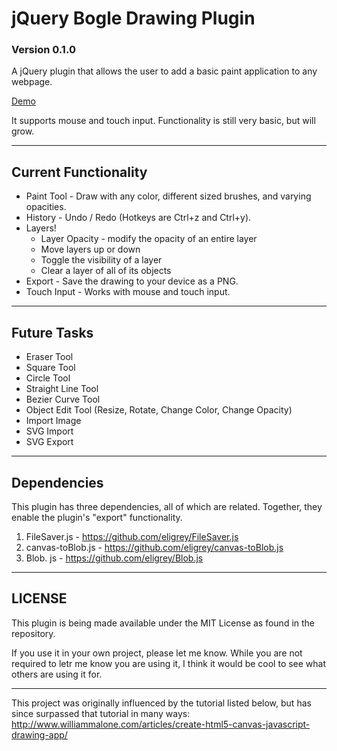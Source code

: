 # jQuery Bogle Drawing Plugin

### Version 0.1.0

A jQuery plugin that allows the user to add a basic paint application to any 
webpage. 

[Demo](http://drawing.jasonlbogle.com/)

It supports mouse and touch input. 
Functionality is still very basic, but will grow. 

---

## Current Functionality

* Paint Tool - Draw with any color, different sized brushes, and varying 
opacities. 
* History - Undo / Redo (Hotkeys are Ctrl+z and Ctrl+y).
* Layers!
  * Layer Opacity - modify the opacity of an entire layer
  * Move layers up or down
  * Toggle the visibility of a layer
  * Clear a layer of all of its objects
* Export - Save the drawing to your device as a PNG.
* Touch Input - Works with mouse and touch input.

---

## Future Tasks

* Eraser Tool
* Square Tool
* Circle Tool
* Straight Line Tool
* Bezier Curve Tool
* Object Edit Tool (Resize, Rotate, Change Color, Change Opacity)
* Import Image
* SVG Import
* SVG Export

---

## Dependencies

This plugin has three dependencies, all of which are related. Together, they 
enable the plugin's "export" functionality.

1. FileSaver.js - https://github.com/eligrey/FileSaver.js 
2. canvas-toBlob.js - https://github.com/eligrey/canvas-toBlob.js 
3. Blob. js - https://github.com/eligrey/Blob.js 

---

## LICENSE

This plugin is being made available under the MIT License as found in the 
repository.

If you use it in your own project, please let me know. While you are not 
required to letr me know you are using it, I think it would be cool to see what 
others are using it for. 

---

This project was originally influenced by the tutorial listed below, but has 
since surpassed that tutorial in many ways:
http://www.williammalone.com/articles/create-html5-canvas-javascript-drawing-app/